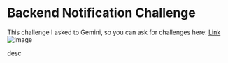 # Backend Notification Challenge

This challenge I asked to Gemini, so you can ask for challenges here:
[Link](https://gemini.google.com/)
![Image](https://img.freepik.com/vetores-gratis/sino-de-notificacao-azul-com-uma-notificacao_78370-6899.jpg?semt=ais_hybrid&w=740)

desc
